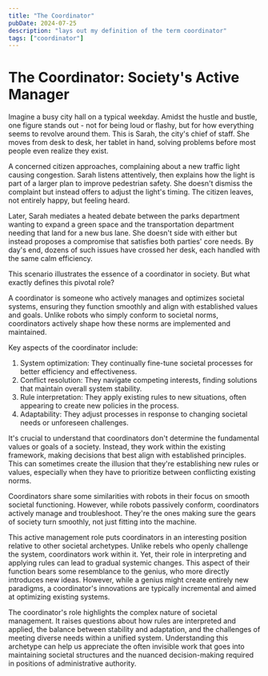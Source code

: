 ```yaml
---
title: "The Coordinator"
pubDate: 2024-07-25
description: "lays out my definition of the term coordinator"
tags: ["coordinator"]
---
```


# The Coordinator: Society's Active Manager

Imagine a busy city hall on a typical weekday. Amidst the hustle and bustle, one figure stands out - not for being loud or flashy, but for how everything seems to revolve around them. This is Sarah, the city's chief of staff. She moves from desk to desk, her tablet in hand, solving problems before most people even realize they exist. 

A concerned citizen approaches, complaining about a new traffic light causing congestion. Sarah listens attentively, then explains how the light is part of a larger plan to improve pedestrian safety. She doesn't dismiss the complaint but instead offers to adjust the light's timing. The citizen leaves, not entirely happy, but feeling heard.

Later, Sarah mediates a heated debate between the parks department wanting to expand a green space and the transportation department needing that land for a new bus lane. She doesn't side with either but instead proposes a compromise that satisfies both parties' core needs. By day's end, dozens of such issues have crossed her desk, each handled with the same calm efficiency.

This scenario illustrates the essence of a coordinator in society. But what exactly defines this pivotal role?

A coordinator is someone who actively manages and optimizes societal systems, ensuring they function smoothly and align with established values and goals. Unlike robots who simply conform to societal norms, coordinators actively shape how these norms are implemented and maintained.

Key aspects of the coordinator include:

1. System optimization: They continually fine-tune societal processes for better efficiency and effectiveness.
2. Conflict resolution: They navigate competing interests, finding solutions that maintain overall system stability.
3. Rule interpretation: They apply existing rules to new situations, often appearing to create new policies in the process.
4. Adaptability: They adjust processes in response to changing societal needs or unforeseen challenges.

It's crucial to understand that coordinators don't determine the fundamental values or goals of a society. Instead, they work within the existing framework, making decisions that best align with established principles. This can sometimes create the illusion that they're establishing new rules or values, especially when they have to prioritize between conflicting existing norms.

Coordinators share some similarities with robots in their focus on smooth societal functioning. However, while robots passively conform, coordinators actively manage and troubleshoot. They're the ones making sure the gears of society turn smoothly, not just fitting into the machine.

This active management role puts coordinators in an interesting position relative to other societal archetypes. Unlike rebels who openly challenge the system, coordinators work within it. Yet, their role in interpreting and applying rules can lead to gradual systemic changes. This aspect of their function bears some resemblance to the genius, who more directly introduces new ideas. However, while a genius might create entirely new paradigms, a coordinator's innovations are typically incremental and aimed at optimizing existing systems.

The coordinator's role highlights the complex nature of societal management. It raises questions about how rules are interpreted and applied, the balance between stability and adaptation, and the challenges of meeting diverse needs within a unified system. Understanding this archetype can help us appreciate the often invisible work that goes into maintaining societal structures and the nuanced decision-making required in positions of administrative authority.